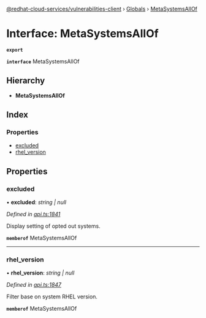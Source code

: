 [@redhat-cloud-services/vulnerabilities-client](../README.md) › [Globals](../globals.md) › [MetaSystemsAllOf](metasystemsallof.md)

# Interface: MetaSystemsAllOf

**`export`** 

**`interface`** MetaSystemsAllOf

## Hierarchy

* **MetaSystemsAllOf**

## Index

### Properties

* [excluded](metasystemsallof.md#excluded)
* [rhel_version](metasystemsallof.md#rhel_version)

## Properties

###  excluded

• **excluded**: *string | null*

*Defined in [api.ts:1841](https://github.com/RedHatInsights/javascript-clients.gi/blob/master/packages/vulnerabilities/api.ts#L1841)*

Display setting of opted out systems.

**`memberof`** MetaSystemsAllOf

___

###  rhel_version

• **rhel_version**: *string | null*

*Defined in [api.ts:1847](https://github.com/RedHatInsights/javascript-clients.gi/blob/master/packages/vulnerabilities/api.ts#L1847)*

Filter base on system RHEL version.

**`memberof`** MetaSystemsAllOf
